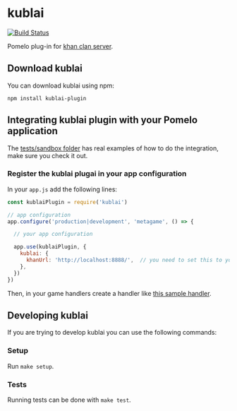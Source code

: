 # kublai
[![Build Status](https://travis-ci.org/topfreegames/khan.svg?branch=master)](https://travis-ci.org/topfreegames/khan)

Pomelo plug-in for [khan clan server](https://github.com/topfreegames/khan).

## Download kublai

You can download kublai using npm:

```
npm install kublai-plugin
```

## Integrating kublai plugin with your Pomelo application

The [tests/sandbox folder](tests/sandbox) has real examples of how to do the integration, make sure you check it out.

### Register the kublai plugai in your app configuration

In your `app.js` add the following lines:

```js
const kublaiPlugin = require('kublai')

// app configuration
app.configure('production|development', 'metagame', () => {

  // your app configuration

  app.use(kublaiPlugin, {
    kublai: {
      khanUrl: 'http://localhost:8888/',  // you need to set this to your khan API url
    },
  })
})
```

Then, in your game handlers create a handler like [this sample handler](tests/sandbox/app/servers/metagame/handler/sampleHandler.js).

## Developing kublai

If you are trying to develop kublai you can use the following commands:

### Setup

Run `make setup`.

### Tests

Running tests can be done with `make test`.

